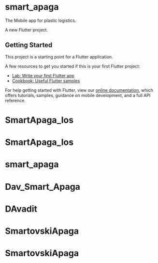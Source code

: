# smart_apaga
The Mobile app for plastic logistics.

A new Flutter project.

## Getting Started

This project is a starting point for a Flutter application.

A few resources to get you started if this is your first Flutter project:

- [Lab: Write your first Flutter app](https://flutter.dev/docs/get-started/codelab)
- [Cookbook: Useful Flutter samples](https://flutter.dev/docs/cookbook)

For help getting started with Flutter, view our
[online documentation](https://flutter.dev/docs), which offers tutorials,
samples, guidance on mobile development, and a full API reference.
# SmartApaga_Ios
# SmartApaga_Ios
# smart_apaga
# Dav_Smart_Apaga
# DAvadit
# SmartovskiApaga
# SmartovskiApaga
